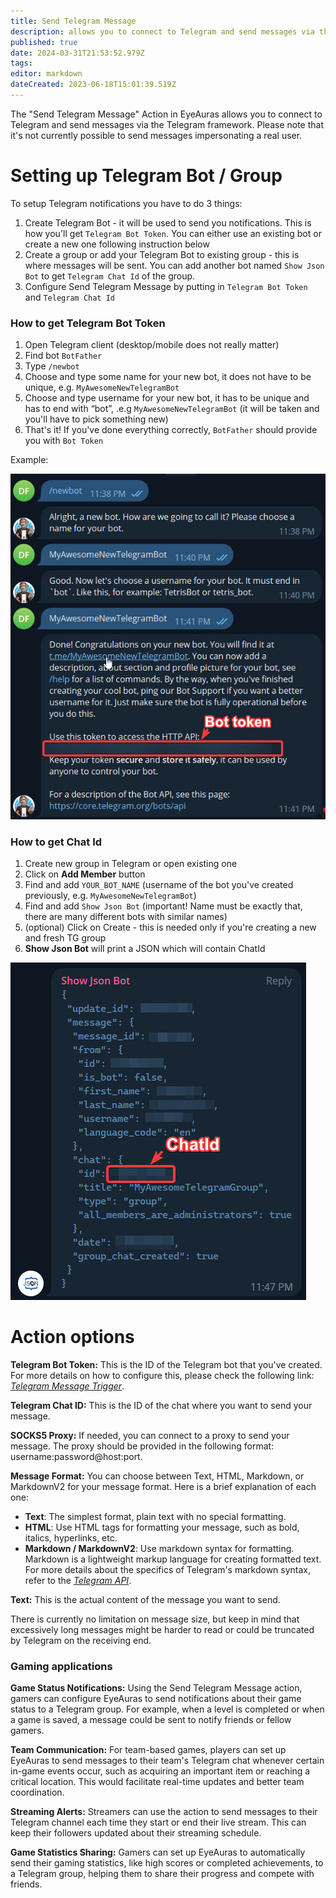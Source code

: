 ```yaml
---
title: Send Telegram Message
description: allows you to connect to Telegram and send messages via the Telegram framework
published: true
date: 2024-03-31T21:53:52.979Z
tags: 
editor: markdown
dateCreated: 2023-06-18T15:01:39.519Z
---
```


The "Send Telegram Message" Action in EyeAuras allows you to connect to Telegram and send messages via the Telegram framework. Please note that it's not currently possible to send messages impersonating a real user.

# Setting up Telegram Bot / Group

To setup Telegram notifications you have to do 3 things:

1.  Create Telegram Bot - it will be used to send you notifications. This is how you'll get `Telegram Bot Token`. You can either use an existing bot or create a new one following instruction below
2.  Create a group or add your Telegram Bot to existing group - this is where messages will be sent. You can add another bot named `Show Json Bot` to get `Telegram Chat Id` of the group.
3.  Configure Send Telegram Message by putting in `Telegram Bot Token` and `Telegram Chat Id`

### How to get Telegram Bot Token

1.  Open Telegram client (desktop/mobile does not really matter)
2.  Find bot `BotFather`
3.  Type `/newbot`
4.  Choose and type some name for your new bot, it does not have to be unique, e.g. `MyAwesomeNewTelegramBot`
5.  Choose and type username for your new bot, it has to be unique and has to end with “bot”, .e.g `MyAwesomeNewTelegramBot` (it will be taken and you'll have to pick something new)
6.  That's it! If you've done everything correctly, `BotFather` should provide you with `Bot Token`

Example:

![](/telegram_3uc3q03fas.png)

### How to get Chat Id

1.  Create new group in Telegram or open existing one
2.  Click on **Add Member** button
3.  Find and add `YOUR_BOT_NAME` (username of the bot you've created previously, e.g. `MyAwesomeNewTelegramBot`)
4.  Find and add `Show Json Bot` (important! Name must be exactly that, there are many different bots with similar names)
5.  (optional) Click on Create - this is needed only if you're creating a new and fresh TG group
6.  **Show Json Bot** will print a JSON which will contain ChatId

![](/telegram_ive2xr6teu.png)

# Action options

**Telegram Bot Token:** This is the ID of the Telegram bot that you've created. For more details on how to configure this, please check the following link: [_Telegram Message Trigger_](https://wiki.eyeauras.net/en/triggers/telegram-message).

**Telegram Chat ID:** This is the ID of the chat where you want to send your message.

**SOCKS5 Proxy:** If needed, you can connect to a proxy to send your message. The proxy should be provided in the following format: username:password@host:port.

**Message Format:** You can choose between Text, HTML, Markdown, or MarkdownV2 for your message format. Here is a brief explanation of each one:

-   **Text**: The simplest format, plain text with no special formatting.
-   **HTML**: Use HTML tags for formatting your message, such as bold, italics, hyperlinks, etc.
-   **Markdown / MarkdownV2**: Use markdown syntax for formatting. Markdown is a lightweight markup language for creating formatted text. For more details about the specifics of Telegram's markdown syntax, refer to the [_Telegram API_](https://core.telegram.org/bots/api#markdown-style).

**Text:** This is the actual content of the message you want to send.

There is currently no limitation on message size, but keep in mind that excessively long messages might be harder to read or could be truncated by Telegram on the receiving end.

### Gaming applications

**Game Status Notifications:** Using the Send Telegram Message action, gamers can configure EyeAuras to send notifications about their game status to a Telegram group. For example, when a level is completed or when a game is saved, a message could be sent to notify friends or fellow gamers.

**Team Communication:** For team-based games, players can set up EyeAuras to send messages to their team's Telegram chat whenever certain in-game events occur, such as acquiring an important item or reaching a critical location. This would facilitate real-time updates and better team coordination.

**Streaming Alerts:** Streamers can use the action to send messages to their Telegram channel each time they start or end their live stream. This can keep their followers updated about their streaming schedule.

**Game Statistics Sharing:** Gamers can set up EyeAuras to automatically send their gaming statistics, like high scores or completed achievements, to a Telegram group, helping them to share their progress and compete with friends.